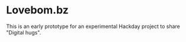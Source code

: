 # Lovebom.bz

This is an early prototype for an experimental Hackday project to share "Digital hugs".
